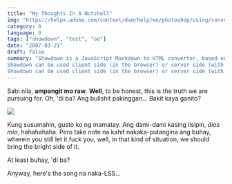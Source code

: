 ```yaml
---
title: "My Thoughts In A Nutshell"
img: "https://helpx.adobe.com/content/dam/help/en/photoshop/using/convert-color-image-black-white/jcr_content/main-pars/before_and_after/image-before/Landscape-Color.jpg"
category: 0
language: 0
tags: ["showdown", "test", "oo"]
date: "2007-03-21"
draft: false
summary: "Showdown is a JavaScript Markdown to HTML converter, based on the original works by John Gruber.
Showdown can be used client side (in the browser) or server side (with Node.js). Showdown is a JavaScript Markdown to HTML converter, based on the original works by John Gruber.
Showdown can be used client side (in the browser) or server side (with Node.js)."
---
```


<script>
  import H from '$lib/components/blog/Header.svelte';
  import Img from '$lib/components/blog/Image.svelte';
  import YT from '$lib/components/blog/YTEmbed.svelte';
</script>

Sabi nila, **ampangit mo raw**. __Well__, to be honest, this is the truth we are pursuing for. Oh, 'di ba? Ang bullshit pakinggan... Bakit kaya ganito?

<H level=3 text='The Dilemma of Thinking Nonsense'/>

<Img src="https://www.cdm.org/blog/wp-content/uploads/2021/03/nonsense1.jpg"/>

Kung susumahin, gusto ko ng mamatay. Ang dami-dami kasing iisipin, *dios mio*, hahahahaha.
Pero take note na kahit nakaka-putangina ang buhay, wherein you still let it fuck you, well, in that kind of situation, we should bring the bright side of it.

At least buhay, 'di ba?

Anyway, here's the song na naka-LSS...

<YT id="u6wOyMUs74I" name="Eyes Closed - Ed Sheeran"/>